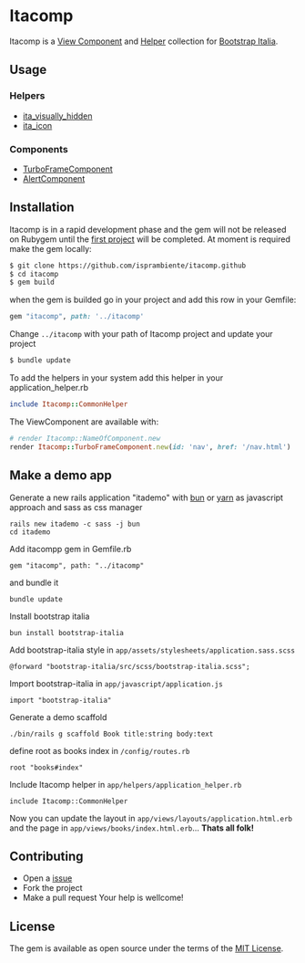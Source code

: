 # Itacomp
Itacomp is a [View Component](https://viewcomponent.org/) and [Helper](https://api.rubyonrails.org/classes/ActionController/Helpers.html) collection for [Bootstrap Italia](https://italia.github.io/bootstrap-italia/).


## Usage
### Helpers
* [ita_visually_hidden](app/helpers/itacomp/common_helper.rb)
* [ita_icon](app/helpers/itacomp/common_helper.rb)

### Components
* [TurboFrameComponent](app/components/itacomp/turbo_frame_component.rb)
* [AlertComponent](app/components/itacomp/alert_component.rb)

## Installation
Itacomp is in a rapid development phase and the gem will not be released on Rubygem until the [first project](https://github.com/orgs/isprambiente/projects/1) will be completed.
At moment is required make the gem locally:
```bash
$ git clone https://github.com/isprambiente/itacomp.github
$ cd itacomp
$ gem build
```
when the gem is builded go in your project and add this row in your Gemfile:
```ruby
gem "itacomp", path: '../itacomp'
```
Change `../itacomp` with your path of Itacomp project and update your project

```bash
$ bundle update
```

To add the helpers in your system add this helper in your application_helper.rb
```ruby
include Itacomp::CommonHelper
```

The ViewComponent are available with:
```ruby
# render Itacomp::NameOfComponent.new
render Itacomp::TurboFrameComponent.new(id: 'nav', href: '/nav.html')
```

## Make a demo app
Generate a new rails application "itademo" with [bun](https://bun.sh/) or [yarn](https://getyarn.io/) as javascript approach and sass as css manager
```
rails new itademo -c sass -j bun
cd itademo
```

Add itacompp gem in Gemfile.rb
```
gem "itacomp", path: "../itacomp"
```

and bundle it 
```
bundle update
```

Install bootstrap italia
```
bun install bootstrap-italia
```

Add bootstrap-italia style in `app/assets/stylesheets/application.sass.scss`
```
@forward "bootstrap-italia/src/scss/bootstrap-italia.scss";
```

Import bootstrap-italia in `app/javascript/application.js`
```
import "bootstrap-italia"
```

Generate a demo scaffold
```
./bin/rails g scaffold Book title:string body:text
```

define root as books index in `/config/routes.rb`
```
root "books#index"
```

Include Itacomp helper in `app/helpers/application_helper.rb`
```
include Itacomp::CommonHelper
```

Now you can update the layout in `app/views/layouts/application.html.erb` and the page in `app/views/books/index.html.erb`... **Thats all folk!**

## Contributing
* Open a [issue](https://github.com/isprambiente/itacomp/issues)
* Fork the project
* Make a pull request
Your help is wellcome!

## License
The gem is available as open source under the terms of the [MIT License](https://opensource.org/licenses/MIT).
